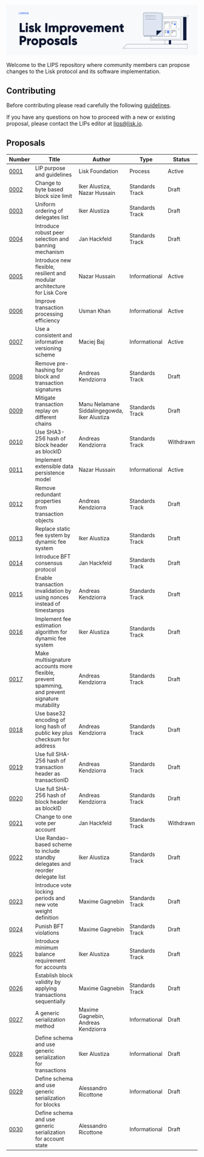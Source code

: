 ![Lisk Improvement Proposals](banner.png "Lisk Improvement Proposals")

Welcome to the LIPS repository where community members can propose changes to the Lisk protocol and its software implementation.

## Contributing

Before contributing please read carefully the following [guidelines](proposals/lip-0001.md).

If you have any questions on how to proceed with a new or existing proposal, please contact the LIPs editor at [lips@lisk.io](mailto:lips@lisk.io).

## Proposals

| Number                        | Title                                                                                          | Author                                       | Type            | Status        |
| ------------------------------|----------------------------------------------------------------------------------------------- | -------------------------------------------- | ----------------|---------------|
| [0001](proposals/lip-0001.md) | LIP purpose and guidelines                                                                     | Lisk Foundation                              | Process         | Active        |
| [0002](proposals/lip-0002.md) | Change to byte based block size limit                                                          | Iker Alustiza, Nazar Hussain                 | Standards Track | Draft         |
| [0003](proposals/lip-0003.md) | Uniform ordering of delegates list                                                             | Iker Alustiza                                | Standards Track | Draft         |
| [0004](proposals/lip-0004.md) | Introduce robust peer selection and banning mechanism                                          | Jan Hackfeld                                 | Standards Track | Draft         |
| [0005](proposals/lip-0005.md) | Introduce new flexible, resilient and modular architecture for Lisk Core                       | Nazar Hussain                                | Informational   | Active        |
| [0006](proposals/lip-0006.md) | Improve transaction processing efficiency                                                      | Usman Khan                                   | Informational   | Active        |
| [0007](proposals/lip-0007.md) | Use a consistent and informative versioning scheme                                             | Maciej Baj                                   | Informational   | Active        |
| [0008](proposals/lip-0008.md) | Remove pre-hashing for block and transaction signatures                                        | Andreas Kendziorra                           | Standards Track | Draft         |
| [0009](proposals/lip-0009.md) | Mitigate transaction replay on different chains                                                | Manu Nelamane Siddalingegowda, Iker Alustiza | Standards Track | Draft         |
| [0010](proposals/lip-0010.md) | Use SHA3-256 hash of block header as blockID                                                   | Andreas Kendziorra                           | Standards Track | Withdrawn     |
| [0011](proposals/lip-0011.md) | Implement extensible data persistence model                                                    | Nazar Hussain                                | Informational   | Active        |
| [0012](proposals/lip-0012.md) | Remove redundant properties from transaction objects                                           | Andreas Kendziorra                           | Standards Track | Draft         |
| [0013](proposals/lip-0013.md) | Replace static fee system by dynamic fee system                                                | Iker Alustiza                                | Standards Track | Draft         |
| [0014](proposals/lip-0014.md) | Introduce BFT consensus protocol                                                               | Jan Hackfeld                                 | Standards Track | Draft         |
| [0015](proposals/lip-0015.md) | Enable transaction invalidation by using nonces instead of timestamps                          | Andreas Kendziorra                           | Standards Track | Draft         |
| [0016](proposals/lip-0016.md) | Implement fee estimation algorithm for dynamic fee system                                      | Iker Alustiza                                | Standards Track | Draft         |
| [0017](proposals/lip-0017.md) | Make multisignature accounts more flexible, prevent spamming, and prevent signature mutability | Andreas Kendziorra                           | Standards Track | Draft         |
| [0018](proposals/lip-0018.md) | Use base32 encoding of long hash of public key plus checksum for address                       | Andreas Kendziorra                           | Standards Track | Draft         |
| [0019](proposals/lip-0019.md) | Use full SHA-256 hash of transaction header as transactionID                                   | Andreas Kendziorra                           | Standards Track | Draft         |
| [0020](proposals/lip-0020.md) | Use full SHA-256 hash of block header as blockID                                               | Andreas Kendziorra                           | Standards Track | Draft         |
| [0021](proposals/lip-0021.md) | Change to one vote per account                                                                 | Jan Hackfeld                                 | Standards Track | Withdrawn     |
| [0022](proposals/lip-0022.md) | Use Randao-based scheme to include standby delegates and reorder delegate list                 | Iker Alustiza                                | Standards Track | Draft         |
| [0023](proposals/lip-0023.md) | Introduce vote locking periods and new vote weight definition                                  | Maxime Gagnebin                              | Standards Track | Draft         |
| [0024](proposals/lip-0024.md) | Punish BFT violations                                                                          | Maxime Gagnebin                              | Standards Track | Draft         |
| [0025](proposals/lip-0025.md) | Introduce minimum balance requirement for accounts                                             | Iker Alustiza                                | Standards Track | Draft         |
| [0026](proposals/lip-0026.md) | Establish block validity by applying transactions sequentially                                 | Maxime Gagnebin                              | Standards Track | Draft         |
| [0027](proposals/lip-0027.md) | A generic serialization method                                                                 | Maxime Gagnebin, Andreas Kendziorra          | Informational   | Draft         |
| [0028](proposals/lip-0028.md) | Define schema and use generic serialization for transactions                                   | Iker Alustiza                                | Informational   | Draft         |
| [0029](proposals/lip-0029.md) | Define schema and use generic serialization for blocks                                         | Alessandro Ricottone                         | Informational   | Draft         |
| [0030](proposals/lip-0030.md) | Define schema and use generic serialization for account state                                  | Alessandro Ricottone                         | Informational   | Draft         |
